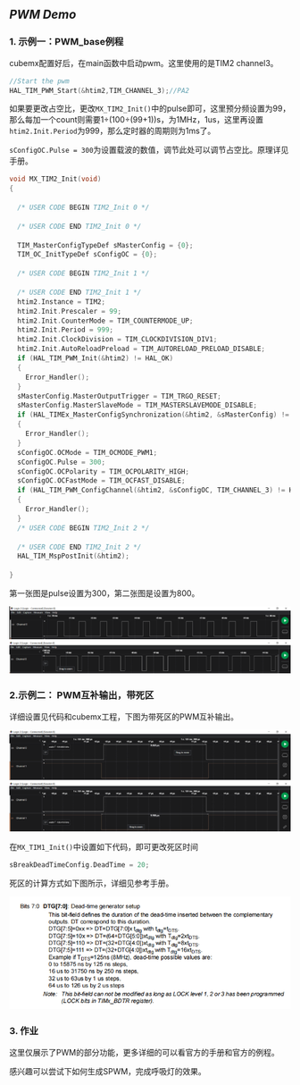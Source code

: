 ## ***PWM Demo***



### 1. 示例一：PWM_base例程

cubemx配置好后，在main函数中启动pwm。这里使用的是TIM2 channel3。

```c
//Start the pwm
HAL_TIM_PWM_Start(&htim2,TIM_CHANNEL_3);//PA2
```

如果要更改占空比，更改`MX_TIM2_Init()`中的pulse即可，这里预分频设置为99，那么每加一个count则需要1÷(100÷(99+1))s，为1MHz，1us，这里再设置`htim2.Init.Period`为999，那么定时器的周期则为1ms了。

`sConfigOC.Pulse = 300`为设置载波的数值，调节此处可以调节占空比。原理详见手册。

```c
void MX_TIM2_Init(void)
{

  /* USER CODE BEGIN TIM2_Init 0 */

  /* USER CODE END TIM2_Init 0 */

  TIM_MasterConfigTypeDef sMasterConfig = {0};
  TIM_OC_InitTypeDef sConfigOC = {0};

  /* USER CODE BEGIN TIM2_Init 1 */

  /* USER CODE END TIM2_Init 1 */
  htim2.Instance = TIM2;
  htim2.Init.Prescaler = 99;
  htim2.Init.CounterMode = TIM_COUNTERMODE_UP;
  htim2.Init.Period = 999;
  htim2.Init.ClockDivision = TIM_CLOCKDIVISION_DIV1;
  htim2.Init.AutoReloadPreload = TIM_AUTORELOAD_PRELOAD_DISABLE;
  if (HAL_TIM_PWM_Init(&htim2) != HAL_OK)
  {
    Error_Handler();
  }
  sMasterConfig.MasterOutputTrigger = TIM_TRGO_RESET;
  sMasterConfig.MasterSlaveMode = TIM_MASTERSLAVEMODE_DISABLE;
  if (HAL_TIMEx_MasterConfigSynchronization(&htim2, &sMasterConfig) != HAL_OK)
  {
    Error_Handler();
  }
  sConfigOC.OCMode = TIM_OCMODE_PWM1;
  sConfigOC.Pulse = 300;
  sConfigOC.OCPolarity = TIM_OCPOLARITY_HIGH;
  sConfigOC.OCFastMode = TIM_OCFAST_DISABLE;
  if (HAL_TIM_PWM_ConfigChannel(&htim2, &sConfigOC, TIM_CHANNEL_3) != HAL_OK)
  {
    Error_Handler();
  }
  /* USER CODE BEGIN TIM2_Init 2 */

  /* USER CODE END TIM2_Init 2 */
  HAL_TIM_MspPostInit(&htim2);

}
```

第一张图是pulse设置为300，第二张图是设置为800。

<div align=center>
<img src=".\images\pulse=300.jpg" alt="pulse=300" style="zoom:100%;" />
</div>

<div align=center>
<img src=".\images\pulse=800.jpg" alt="pulse=800" style="zoom:100%;" />
</div>

### 2.示例二： PWM互补输出，带死区

详细设置见代码和cubemx工程，下图为带死区的PWM互补输出。

<div align=center>
<img src=".\images\22.jpg" alt="22" style="zoom:100%;" />
</div>

<div align=center>
<img src=".\images\21.jpg" alt="21" style="zoom:100%;" />
</div>

在`MX_TIM1_Init()`中设置如下代码，即可更改死区时间

```c
sBreakDeadTimeConfig.DeadTime = 20;
```

死区的计算方式如下图所示，详细见参考手册。

<div align=center>
<img src=".\images\DTS.jpg" alt="DTS" style="zoom:100%;" />
</div>

### 3. 作业

这里仅展示了PWM的部分功能，更多详细的可以看官方的手册和官方的例程。

感兴趣可以尝试下如何生成SPWM，完成呼吸灯的效果。